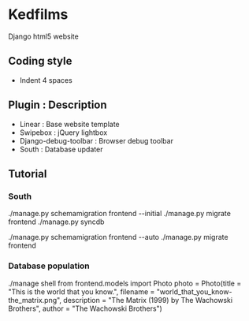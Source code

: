 # Kedfilms

Django html5 website

## Coding style
* Indent 4 spaces

## Plugin :  Description
* Linear : Base website template</th>
* Swipebox : jQuery lightbox</th>
* Django-debug-toolbar : Browser debug toolbar</th>
* South : Database updater</th>


## Tutorial

### South

   ./manage.py schemamigration frontend --initial
   ./manage.py migrate frontend
   ./manage.py syncdb

   ./manage.py schemamigration frontend --auto
   ./manage.py migrate frontend

### Database population
   
   ./manage shell
   from frontend.models import Photo
   photo = Photo(title = "This is the world that you know.", 
         filename = "world_that_you_know-the_matrix.png", 
         description = "The Matrix (1999) by The Wachowski Brothers", 
         author = "The Wachowski Brothers")


